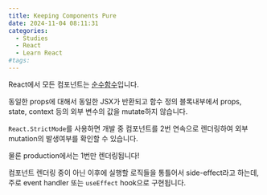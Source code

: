 ```yaml
---
title: Keeping Components Pure
date: 2024-11-04 08:11:31
categories:
  - Studies
  - React
  - Learn React
#tags:
---
```

React에서 모든 컴포넌트는 [순수함수](../../../books/composing_software/concepts/pure-function)입니다.

동일한 props에 대해서 동일한 JSX가 반환되고 함수 정의 블록내부에서 props, state, context 등의 외부 변수의 값을 mutate하지 않습니다.

`React.StrictMode`를 사용하면 개발 중 컴포넌트를 2번 연속으로 렌더링하여 외부 mutation의 발생여부를 확인할 수 있습니다.

물론 production에서는 1번만 렌더링됩니다!

컴포넌트 렌더링 중이 아닌 이후에 실행할 로직들을 통틀어서 side-effect라고 하는데, 주로 event handler 또는 `useEffect` hook으로 구현됩니다.
